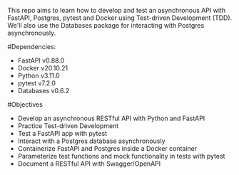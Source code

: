 This repo aims to learn how to develop and test an asynchronous API with FastAPI, Postgres, pytest and Docker using Test-driven Development (TDD). We'll also use the Databases package for interacting with Postgres asynchronously.

#Dependencies:

* FastAPI v0.88.0
* Docker v20.10.21
* Python v3.11.0
* pytest v7.2.0
* Databases v0.6.2

#Objectives

* Develop an asynchronous RESTful API with Python and FastAPI
* Practice Test-driven Development
* Test a FastAPI app with pytest
* Interact with a Postgres database asynchronously
* Containerize FastAPI and Postgres inside a Docker container
* Parameterize test functions and mock functionality in tests with pytest
* Document a RESTful API with Swagger/OpenAPI
